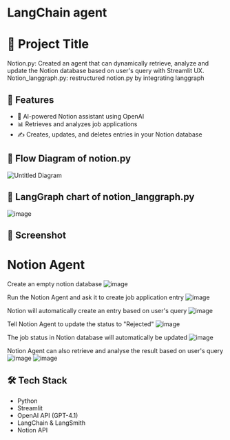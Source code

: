 # LangChain agent
# 📘 Project Title

Notion.py: Created an agent that can dynamically retrieve, analyze and update the Notion database based on user's query with Streamlit UX.
Notion_langgraph.py: restructured notion.py by integrating langgraph

## 🚀 Features

- 🤖 AI-powered Notion assistant using OpenAI
- 📊 Retrieves and analyzes job applications
- ✍️ Creates, updates, and deletes entries in your Notion database

## 📖 Flow Diagram of notion.py
![Untitled Diagram](https://github.com/user-attachments/assets/a2726d31-4e04-4ea7-ba14-d141aa919309)

## 📖 LangGraph chart of notion_langgraph.py
![image](https://github.com/user-attachments/assets/7a2c1a2a-ed3e-4671-84b1-1b5e8fc8d5b7)


## 📸 Screenshot

# Notion Agent

Create an empty notion database
![image](https://github.com/user-attachments/assets/6908ba55-abcd-4ba2-b267-fec02b113df7)

Run the Notion Agent and ask it to create job application entry
![image](https://github.com/user-attachments/assets/cab1a643-1fab-4414-b97e-f242a427d576)

Notion will automatically create an entry based on user's query
![image](https://github.com/user-attachments/assets/3b2582e6-4f05-4df4-875d-a40d4ff59a46)

Tell Notion Agent to update the status to "Rejected"
![image](https://github.com/user-attachments/assets/bb963eda-1c9a-4bde-a059-2e623167b80c)

The job status in Notion database will automatically be updated
![image](https://github.com/user-attachments/assets/2be89456-9e21-4a1c-9618-fccd8aeb04ce)

Notion  Agent can also retrieve and analyse the result based on user's query
![image](https://github.com/user-attachments/assets/dd621d30-01f9-4833-a1cd-e6c377621f27)
![image](https://github.com/user-attachments/assets/8d8b6207-f2a9-4c1a-833d-80dc7fde8940)


## 🛠️ Tech Stack

- Python
- Streamlit
- OpenAI API (GPT-4.1)
- LangChain & LangSmith
- Notion API
